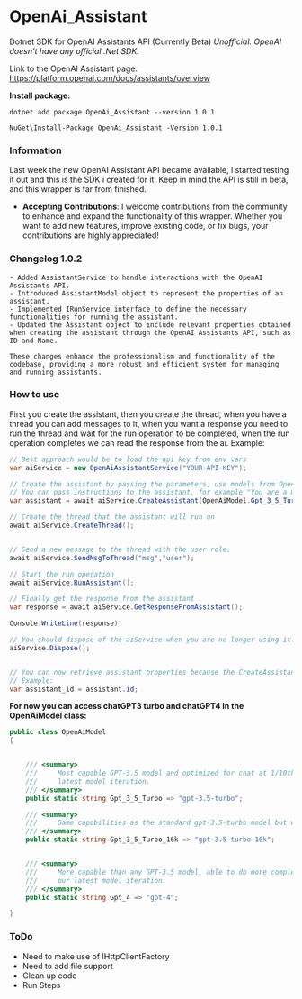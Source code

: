 # OpenAi_Assistant

Dotnet SDK for OpenAI Assistants API (Currently Beta)
_Unofficial._
_OpenAI doesn't have any official .Net SDK._

Link to the OpenAI Assistant page:
https://platform.openai.com/docs/assistants/overview

**Install package:**
```
dotnet add package OpenAi_Assistant --version 1.0.1
``` 

```
NuGet\Install-Package OpenAi_Assistant -Version 1.0.1
``` 

### Information
Last week the new OpenAI Assistant API became available, i started testing it out and this is the SDK i created for it. 
Keep in mind the API is still in beta, and this wrapper is far from finished.

- **Accepting Contributions**: I welcome contributions from the community to enhance and expand the functionality of this wrapper. Whether you want to add new features, improve existing code, or fix bugs, your contributions are highly appreciated!

### Changelog 1.0.2

```
- Added AssistantService to handle interactions with the OpenAI Assistants API.
- Introduced AssistantModel object to represent the properties of an assistant.
- Implemented IRunService interface to define the necessary functionalities for running the assistant.
- Updated the Assistant object to include relevant properties obtained when creating the assistant through the OpenAI Assistants API, such as ID and Name.

These changes enhance the professionalism and functionality of the codebase, providing a more robust and efficient system for managing and running assistants.
``` 

### How to use

First you create the assistant, then you create the thread, when you have a thread you can add messages to it, when you
want a response you need to run the thread and wait for the run operation to be completed, when the run operation
completes we can read the response from the ai. Example:
```c#
// Best approach would be to load the api key from env vars
var aiService = new OpenAiAssistantService("YOUR-API-KEY"); 

// Create the assistant by passing the parameters, use models from OpenAiModel.<SelectedModel>
// You can pass instructions to the assistant, for example "You are a math tutor".
var assistant = await aiService.CreateAssistant(OpenAiModel.Gpt_3_5_Turbo,"Math tutor", ToolsModel.Code_Interpreter,"You are a math tutor");

// Create the thread that the assistant will run on
await aiService.CreateThread();


// Send a new message to the thread with the user role.
await aiService.SendMsgToThread("msg","user");

// Start the run operation
await aiService.RunAssistant();

// Finally get the response from the assistant
var response = await aiService.GetResponseFromAssistant();

Console.WriteLine(response);

// You should dispose of the aiService when you are no longer using it.
aiService.Dispose();


// You can now retrieve assistant properties because the CreateAssistant method now returns the assistant object.
// Example:
var assistant_id = assistant.id;

``` 


**For now you can access chatGPT3 turbo and chatGPT4 in the OpenAiModel class:**
```c#
public class OpenAiModel
{


    /// <summary>
    ///     Most capable GPT-3.5 model and optimized for chat at 1/10th the cost of text-davinci-003. Will be updated with our
    ///     latest model iteration.
    /// </summary>
    public static string Gpt_3_5_Turbo => "gpt-3.5-turbo";

    /// <summary>
    ///     Same capabilities as the standard gpt-3.5-turbo model but with 4 times the context.
    /// </summary>
    public static string Gpt_3_5_Turbo_16k => "gpt-3.5-turbo-16k";


    /// <summary>
    ///     More capable than any GPT-3.5 model, able to do more complex tasks, and optimized for chat. Will be updated with
    ///     our latest model iteration.
    /// </summary>
    public static string Gpt_4 => "gpt-4";

}
``` 


### ToDo

- Need to make use of IHttpClientFactory
- Need to add file support
- Clean up code
- Run Steps
